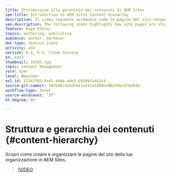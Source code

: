 ```yaml
---
title: Introduzione alla gerarchia dei contenuti di AEM Sites
seo-title: Introduction to AEM Sites Content Hierarchy
description: Il video seguente evidenzia come le pagine del sito vengono memorizzate in AEM per la tua organizzazione.
seo-description: The following video highlights how site pages are stored within AEM for your organization.
feature: Page Editor
topics: authoring, publishing
audience: author, marketer
doc-type: feature video
activity: use
version: 6.4, 6.5, Cloud Service
kt: 4243
thumbnail: 31785.jpg
topic: Content Management
role: User
level: Beginner
exl-id: 51347f65-bed1-44da-ade3-69209fa443c4
source-git-commit: 307ed6cd25d5be1e54145406b206a78ec878d548
workflow-type: tm+mt
source-wordcount: '37'
ht-degree: 0%

---
```


# Struttura e gerarchia dei contenuti {#content-hierarchy}

Scopri come creare e organizzare le pagine del sito della tua organizzazione in AEM Sites.

>[!VIDEO](https://video.tv.adobe.com/v/31785?quality=12&learn=on)

